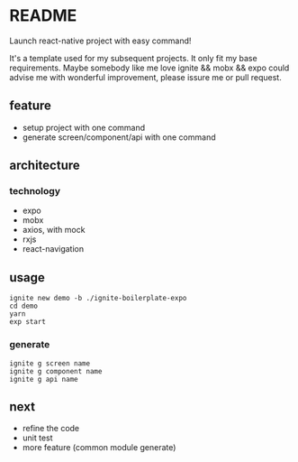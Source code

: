 # README

Launch react-native project with easy command!

It's a template used for my subsequent projects. It only fit my base requirements. 
Maybe somebody like me love ignite && mobx  && expo could advise me with wonderful improvement, please issure me or pull request.    


## feature
- setup project with one command 
- generate screen/component/api with one command


## architecture
### technology
- expo
- mobx
- axios, with mock
- rxjs
- react-navigation

    
     
## usage
```
ignite new demo -b ./ignite-boilerplate-expo
cd demo
yarn
exp start
```

### generate
```
ignite g screen name
ignite g component name
ignite g api name

```


## next
- refine the code
- unit test
- more feature (common module generate) 